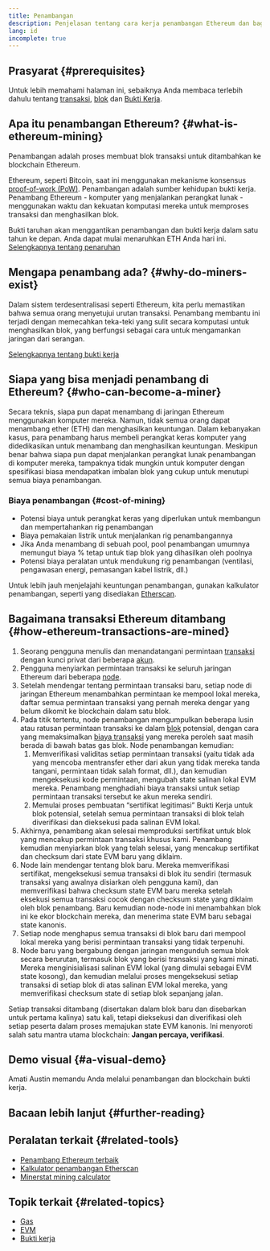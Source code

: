 ```yaml
---
title: Penambangan
description: Penjelasan tentang cara kerja penambangan Ethereum dan bagaimana hal itu membantu menjaga Ethereum tetap aman dan terdesentralisasi.
lang: id
incomplete: true
---
```


## Prasyarat {#prerequisites}

Untuk lebih memahami halaman ini, sebaiknya Anda membaca terlebih dahulu tentang [transaksi](/developers/docs/transactions/), [blok](/developers/docs/blocks/) dan [Bukti Kerja](/developers/docs/consensus-mechanisms/pow/).

## Apa itu penambangan Ethereum? {#what-is-ethereum-mining}

Penambangan adalah proses membuat blok transaksi untuk ditambahkan ke blockchain Ethereum.

Ethereum, seperti Bitcoin, saat ini menggunakan mekanisme konsensus [proof-of-work (PoW)](/developers/docs/consensus-mechanisms/pow/). Penambangan adalah sumber kehidupan bukti kerja. Penambang Ethereum - komputer yang menjalankan perangkat lunak - menggunakan waktu dan kekuatan komputasi mereka untuk memproses transaksi dan menghasilkan blok.

<Alert>
<AlertEmoji text=":wave:" />
<AlertContent>
   Bukti taruhan akan menggantikan penambangan dan bukti kerja dalam satu tahun ke depan. Anda dapat mulai menaruhkan ETH Anda hari ini. <a href="/staking/">Selengkapnya tentang penaruhan</a>    
</AlertContent>
</Alert>

## Mengapa penambang ada? {#why-do-miners-exist}

Dalam sistem terdesentralisasi seperti Ethereum, kita perlu memastikan bahwa semua orang menyetujui urutan transaksi. Penambang membantu ini terjadi dengan memecahkan teka-teki yang sulit secara komputasi untuk menghasilkan blok, yang berfungsi sebagai cara untuk mengamankan jaringan dari serangan.

[Selengkapnya tentang bukti kerja](/developers/docs/consensus-mechanisms/pow/)

## Siapa yang bisa menjadi penambang di Ethereum? {#who-can-become-a-miner}

Secara teknis, siapa pun dapat menambang di jaringan Ethereum menggunakan komputer mereka. Namun, tidak semua orang dapat menambang ether (ETH) dan menghasilkan keuntungan. Dalam kebanyakan kasus, para penambang harus membeli perangkat keras komputer yang didedikasikan untuk menambang dan menghasilkan keuntungan. Meskipun benar bahwa siapa pun dapat menjalankan perangkat lunak penambangan di komputer mereka, tampaknya tidak mungkin untuk komputer dengan spesifikasi biasa mendapatkan imbalan blok yang cukup untuk menutupi semua biaya penambangan.

### Biaya penambangan {#cost-of-mining}

- Potensi biaya untuk perangkat keras yang diperlukan untuk membangun dan mempertahankan rig penambangan
- Biaya pemakaian listrik untuk menjalankan rig penambangannya
- Jika Anda menambang di sebuah pool, pool penambangan umumnya memungut biaya % tetap untuk tiap blok yang dihasilkan oleh poolnya
- Potensi biaya peralatan untuk mendukung rig penambangan (ventilasi, pengawasan energi, pemasangan kabel listrik, dll.)

Untuk lebih jauh menjelajahi keuntungan penambangan, gunakan kalkulator penambangan, seperti yang disediakan [Etherscan](https://etherscan.io/ether-mining-calculator).

## Bagaimana transaksi Ethereum ditambang {#how-ethereum-transactions-are-mined}

1. Seorang pengguna menulis dan menandatangani permintaan [transaksi](/developers/docs/transactions/) dengan kunci privat dari beberapa [akun](/developers/docs/accounts/).
2. Pengguna menyiarkan permintaan transaksi ke seluruh jaringan Ethereum dari beberapa [node](/developers/docs/nodes-and-clients/).
3. Setelah mendengar tentang permintaan transaksi baru, setiap node di jaringan Ethereum menambahkan permintaan ke mempool lokal mereka, daftar semua permintaan transaksi yang pernah mereka dengar yang belum dikomit ke blockchain dalam satu blok.
4. Pada titik tertentu, node penambangan mengumpulkan beberapa lusin atau ratusan permintaan transaksi ke dalam [blok](/developers/docs/blocks/) potensial, dengan cara yang memaksimalkan [biaya transaksi](/developers/docs/gas/) yang mereka peroleh saat masih berada di bawah batas gas blok. Node penambangan kemudian:
   1. Memverifikasi validitas setiap permintaan transaksi (yaitu tidak ada yang mencoba mentransfer ether dari akun yang tidak mereka tanda tangani, permintaan tidak salah format, dll.), dan kemudian mengeksekusi kode permintaan, mengubah state salinan lokal EVM mereka. Penambang menghadiahi biaya transaksi untuk setiap permintaan transaksi tersebut ke akun mereka sendiri.
   2. Memulai proses pembuatan “sertifikat legitimasi” Bukti Kerja untuk blok potensial, setelah semua permintaan transaksi di blok telah diverifikasi dan dieksekusi pada salinan EVM lokal.
5. Akhirnya, penambang akan selesai memproduksi sertifikat untuk blok yang mencakup permintaan transaksi khusus kami. Penambang kemudian menyiarkan blok yang telah selesai, yang mencakup sertifikat dan checksum dari state EVM baru yang diklaim.
6. Node lain mendengar tentang blok baru. Mereka memverifikasi sertifikat, mengeksekusi semua transaksi di blok itu sendiri (termasuk transaksi yang awalnya disiarkan oleh pengguna kami), dan memverifikasi bahwa checksum state EVM baru mereka setelah eksekusi semua transaksi cocok dengan checksum state yang diklaim oleh blok penambang. Baru kemudian node-node ini menambahkan blok ini ke ekor blockchain mereka, dan menerima state EVM baru sebagai state kanonis.
7. Setiap node menghapus semua transaksi di blok baru dari mempool lokal mereka yang berisi permintaan transaksi yang tidak terpenuhi.
8. Node baru yang bergabung dengan jaringan mengunduh semua blok secara berurutan, termasuk blok yang berisi transaksi yang kami minati. Mereka menginisialisasi salinan EVM lokal (yang dimulai sebagai EVM state kosong), dan kemudian melalui proses mengeksekusi setiap transaksi di setiap blok di atas salinan EVM lokal mereka, yang memverifikasi checksum state di setiap blok sepanjang jalan.

Setiap transaksi ditambang (disertakan dalam blok baru dan disebarkan untuk pertama kalinya) satu kali, tetapi dieksekusi dan diverifikasi oleh setiap peserta dalam proses memajukan state EVM kanonis. Ini menyoroti salah satu mantra utama blockchain: **Jangan percaya, verifikasi**.

## Demo visual {#a-visual-demo}

Amati Austin memandu Anda melalui penambangan dan blockchain bukti kerja.

<YouTube id="zcX7OJ-L8XQ" />

## Bacaan lebih lanjut {#further-reading}

## Peralatan terkait {#related-tools}

- [Penambang Ethereum terbaik](https://etherscan.io/stat/miner?range=7&blocktype=blocks)
- [Kalkulator penambangan Etherscan](https://etherscan.io/ether-mining-calculator)
- [Minerstat mining calculator](https://minerstat.com/coin/ETH)

## Topik terkait {#related-topics}

- [Gas](/developers/docs/gas/)
- [EVM](/developers/docs/evm/)
- [Bukti kerja](/developers/docs/consensus-mechanisms/pow/)
